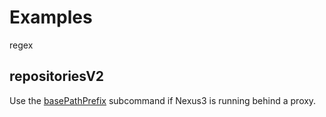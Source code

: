# Examples

regex

## repositoriesV2

Use the [basePathPrefix](./repositoriesV2/BASE_PATH_PREFIX.md) subcommand if
Nexus3 is running behind a proxy.
